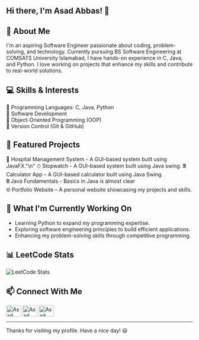 ## Hi there, I'm Asad Abbas! 👋

## 🚀 About Me

I'm an aspiring Software Engineer passionate about coding, problem-solving, and technology. Currently pursuing BS Software Engineering at COMSATS University Islamabad, I have hands-on experience in C, Java, and Python. I love working on projects that enhance my skills and contribute to real-world solutions.

## 💻 Skills & Interests

🔹 Programming Languages: C, Java, Python  
🔹 Software Development  
🔹 Object-Oriented Programming (OOP)  
🔹 Version Control (Git & GitHub)  

## 🌟 Featured Projects
🏣 Hospital Management System - A GUI-based system built using JavaFX."\n"
⏱ Stopwatch - A GUI-based system built using Java swing.
🖩 Calculator App – A GUI-based calculator built using Java Swing.  
🖩 Java Fundamentals - Basics in Java is almost clear  
🌐 Portfolio Website – A personal website showcasing my projects and skills.  

## 📌 What I'm Currently Working On

- Learning Python to expand my programming expertise.  
- Exploring software engineering principles to build efficient applications.  
- Enhancing my problem-solving skills through competitive programming.  

## 📊 LeetCode Stats

![LeetCode Stats](https://leetcard.jacoblin.cool/asadabbasse2006?ext=heatmap)

## 📫 Connect With Me

<a href="https://www.linkedin.com/in/asadabbasse2006" target="blank"><img align="center" src="https://raw.githubusercontent.com/rahuldkjain/github-profile-readme-generator/master/src/images/icons/Social/linked-in-alt.svg" alt="Asad Abbas" height="30" width="40" /></a>
<a href="https://instagram.com/asadabbasse2006" target="blank"><img align="center" src="https://raw.githubusercontent.com/rahuldkjain/github-profile-readme-generator/master/src/images/icons/Social/instagram.svg" alt="Asad Abbas" height="30" width="40" /></a>
<a href="https://leetcode.com/u/asadabbasse2006/" target="blank"><img align="center" src="https://raw.githubusercontent.com/rahuldkjain/github-profile-readme-generator/master/src/images/icons/Social/leet-code.svg" alt="Asad Abbas" height="30" width="40" /></a>

---

Thanks for visiting my profile. Have a nice day! 😃
